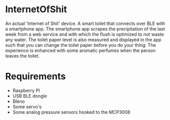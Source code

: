 # InternetOfShit
An actual 'Internet of Shit' device. A smart toilet that connects over BLE with a smartphone app. The smartphone app scrapes the precipitation of the last week from a web service and with which the flush is optimized to not waste any water. The toilet paper level is also measured and displayed in the app such that you can change the toilet paper before you do your thing. The experience is enhanced with some aromatic perfumes when the person leaves the toilet.

# Requirements
- Raspberry PI
- USB BLE dongle
- Bleno
- Some servo's 
- Some analog pressure sensors hooked to the MCP3008
